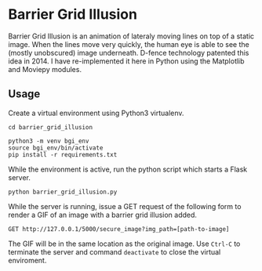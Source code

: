 # Barrier Grid Illusion
Barrier Grid Illusion is an animation of lateraly moving lines on top of a static image. When the lines move very quickly, the human eye is able to see the (mostly unobscured) image underneath. D-fence technology patented this idea in 2014. I have re-implemented it here in Python using the Matplotlib and Moviepy modules.

## Usage
Create a virtual environment using Python3 virtualenv.
```
cd barrier_grid_illusion

python3 -m venv bgi_env
source bgi_env/bin/activate
pip install -r requirements.txt
```

While the environment is active, run the python script which starts a Flask server.
```
python barrier_grid_illusion.py
```

While the server is running, issue a GET request of the following form to render a GIF of an image with a barrier grid illusion added.
```
GET http://127.0.0.1/5000/secure_image?img_path=[path-to-image]
```

The GIF will be in the same location as the original image. Use `Ctrl-C` to terminate the server and command `deactivate` to close the virtual enviroment.